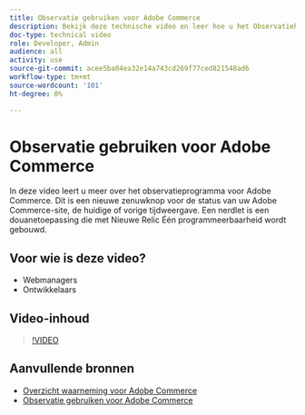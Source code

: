 ```yaml
---
title: Observatie gebruiken voor Adobe Commerce
description: Bekijk deze technische video en leer hoe u het Observatiehulpmiddel voor Adobe Commerce kunt gebruiken.
doc-type: technical video
role: Developer, Admin
audience: all
activity: use
source-git-commit: acee5ba84ea32e14a743cd269f77ced821548ad6
workflow-type: tm+mt
source-wordcount: '101'
ht-degree: 0%

---
```


# Observatie gebruiken voor Adobe Commerce

In deze video leert u meer over het observatieprogramma voor Adobe Commerce. Dit is een nieuwe zenuwknop voor de status van uw Adobe Commerce-site, de huidige of vorige tijdweergave. Een nerdlet is een douanetoepassing die met Nieuwe Relic Één programmeerbaarheid wordt gebouwd.

## Voor wie is deze video?

- Webmanagers
- Ontwikkelaars

## Video-inhoud

>[!VIDEO](https://video.tv.adobe.com/v/344444?quality=12&learn=on)

## Aanvullende bronnen

- [Overzicht waarneming voor Adobe Commerce](https://support.magento.com/hc/en-us/articles/4406549696781)
- [Observatie gebruiken voor Adobe Commerce](https://support.magento.com/hc/en-us/articles/4402379845901-Use-Observation-for-Adobe-Commerce)
